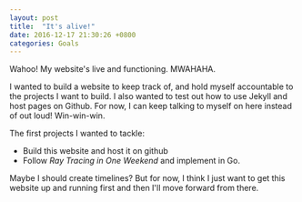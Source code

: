 ```yaml
---
layout: post
title:  "It's alive!"
date: 2016-12-17 21:30:26 +0800
categories: Goals
---
```

Wahoo! My website\'s live and functioning. MWAHAHA.

I wanted to build a website to keep track of, and hold myself accountable to the projects I want to build. I also wanted to test out how to use Jekyll and host pages on Github. For now, I can keep talking to myself on here instead of out loud! Win-win-win.

The first projects I wanted to tackle:

- Build this website and host it on github
- Follow _Ray Tracing in One Weekend_ and implement in Go.

Maybe I should create timelines? But for now, I think I just want to get this website up and running first and then I\'ll move forward from there.
